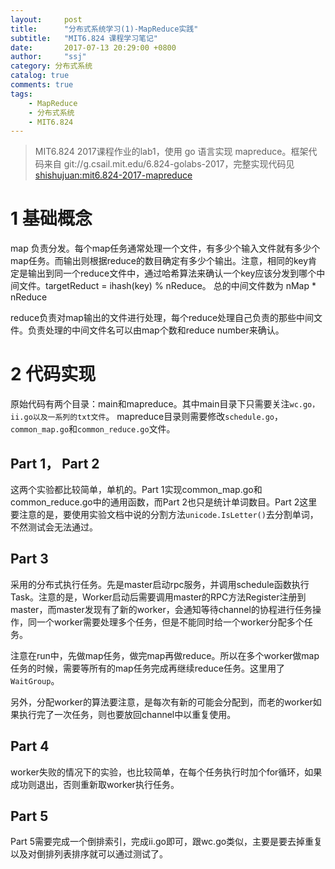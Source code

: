 ```yaml
---
layout:     post
title:      "分布式系统学习(1)-MapReduce实践"
subtitle:   "MIT6.824 课程学习笔记"
date:       2017-07-13 20:29:00 +0800
author:     "ssj"
category: 分布式系统
catalog: true
comments: true
tags:
    - MapReduce
    - 分布式系统
    - MIT6.824
---
```



> MIT6.824 2017课程作业的lab1，使用 go 语言实现 mapreduce。框架代码来自 git://g.csail.mit.edu/6.824-golabs-2017，完整实现代码见 [shishujuan:mit6.824-2017-mapreduce](https://github.com/shishujuan/mit6.824-2017-mapreduce)

# 1 基础概念
map 负责分发。每个map任务通常处理一个文件，有多少个输入文件就有多少个map任务。而输出则根据reduce的数目确定有多少个输出。注意，相同的key肯定是输出到同一个reduce文件中，通过哈希算法来确认一个key应该分发到哪个中间文件。targetReduct = ihash(key) % nReduce。
总的中间文件数为 nMap * nReduce

reduce负责对map输出的文件进行处理，每个reduce处理自己负责的那些中间文件。负责处理的中间文件名可以由map个数和reduce number来确认。

# 2 代码实现
原始代码有两个目录：main和mapreduce。其中main目录下只需要关注`wc.go，ii.go以及一系列的txt文件`。 mapreduce目录则需要修改`schedule.go`，`common_map.go`和`common_reduce.go`文件。
## Part 1， Part 2
这两个实验都比较简单，单机的。Part 1实现common_map.go和common_reduce.go中的通用函数，而Part 2也只是统计单词数目。Part 2这里要注意的是，要使用实验文档中说的分割方法`unicode.IsLetter()`去分割单词，不然测试会无法通过。

## Part 3 
采用的分布式执行任务。先是master启动rpc服务，并调用schedule函数执行Task。注意的是，Worker启动后需要调用master的RPC方法Register注册到master，而master发现有了新的worker，会通知等待channel的协程进行任务操作，同一个worker需要处理多个任务，但是不能同时给一个worker分配多个任务。

注意在run中，先做map任务，做完map再做reduce。所以在多个worker做map任务的时候，需要等所有的map任务完成再继续reduce任务。这里用了 `WaitGroup`。

另外，分配worker的算法要注意，是每次有新的可能会分配到，而老的worker如果执行完了一次任务，则也要放回channel中以重复使用。

## Part 4 
worker失败的情况下的实验，也比较简单，在每个任务执行时加个for循环，如果成功则退出，否则重新取worker执行任务。

## Part 5
Part 5需要完成一个倒排索引，完成ii.go即可，跟wc.go类似，主要是要去掉重复以及对倒排列表排序就可以通过测试了。
